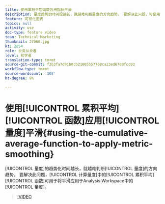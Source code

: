 ```yaml
---
title: 使用累积平均函数应用指标平滑
description: 量度趋势的时间段越长，就越难判断量度的方向趋势。 要解决此问题，可使用计算量度中的累积平均值函数对Analysis Workspace中的量度应用平滑。
feature: 可视化图表
topics: null
activity: use
doc-type: feature video
team: Technical Marketing
thumbnail: 27068.jpg
kt: 2854
role: 业务从业者
level: 初学者
translation-type: tm+mt
source-git-commit: f3b3fa7d91b0cb21005b57768ca23ed6700fcc03
workflow-type: tm+mt
source-wordcount: '108'
ht-degree: 9%

---
```



# 使用[!UICONTROL 累积平均] [!UICONTROL 函数]应用[!UICONTROL 量度]平滑{#using-the-cumulative-average-function-to-apply-metric-smoothing}

[!UICONTROL 量度]的趋势化时间越长，就越难判断[!UICONTROL 量度]的方向趋势。 要解决此问题，[!UICONTROL 计算量度]中的[!UICONTROL 累积平均] [!UICONTROL 函数]可用于将平滑应用于Analysis Workspace中的[!UICONTROL 量度]。

>[!VIDEO](https://video.tv.adobe.com/v/27068/?quality=9)
